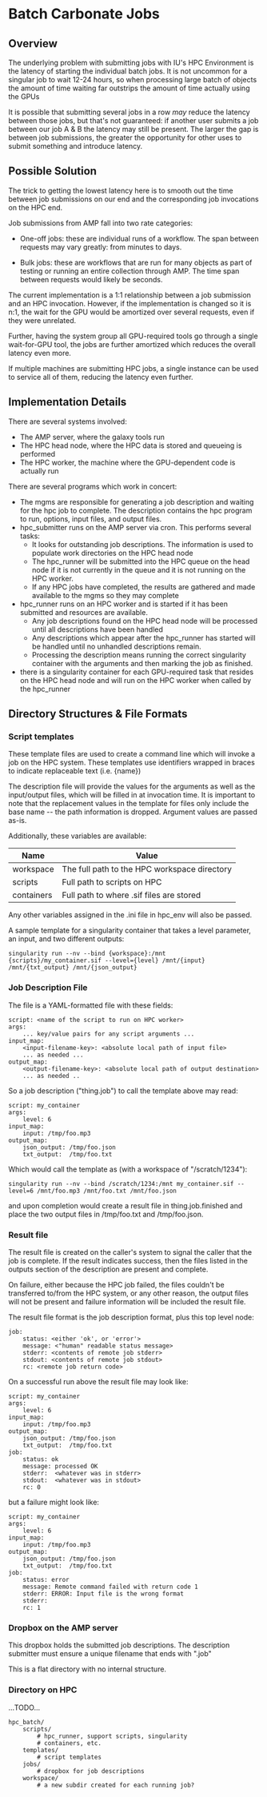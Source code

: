 # Batch Carbonate Jobs

## Overview
The underlying problem with submitting jobs with IU's HPC
Environment is the latency of starting the individual batch jobs.
It is not uncommon for a singular job to wait 12-24 hours, so
when processing large batch of objects the amount of time waiting
far outstrips the amount of time actually using the GPUs

It is possible that submitting several jobs in a row _may_ reduce 
the latency between those jobs, but that's not guaranteed:  if
another user submits a job between our job A & B the latency may 
still be present.  The larger the gap is between job submissions,
the greater the opportunity for other uses to submit something and
introduce latency.

## Possible Solution
The trick to getting the lowest latency here is to smooth out the
time between job submissions on our end and the corresponding job
invocations on the HPC end.

Job submissions from AMP fall into two rate categories:
* One-off jobs:  these are individual runs of a workflow.  The 
span between requests may vary greatly:  from minutes to days.

* Bulk jobs:  these are workflows that are run for many objects as 
part of testing or running an entire collection through AMP.  The
time span between requests would likely be seconds.

The current implementation is a 1:1 relationship between a job 
submission and an HPC invocation.  However, if the implementation 
is changed so it is n:1, the wait for the GPU would be amortized
over several requests, even if they were unrelated.

Further, having the system group all GPU-required tools go through
a single wait-for-GPU tool, the jobs are further amortized which
reduces the overall latency even more.

If multiple machines are submitting HPC jobs, a single instance can
be used to service all of them, reducing the latency even further.

## Implementation Details

There are several systems involved:
* The AMP server, where the galaxy tools run
* The HPC head node, where the HPC data is stored and queueing is 
performed
* The HPC worker, the machine where the GPU-dependent code is 
actually run

There are several programs which work in concert:
* The mgms are responsible for generating a job description and 
waiting for the hpc job to complete.  The description contains the
hpc program to run, options, input files, and output files.
* hpc_submitter runs on the AMP server via cron.  This performs 
several tasks:
    * It looks for outstanding job descriptions.  The information 
    is used to populate work directories on the HPC head node 
    * The hpc_runner will be submitted into the HPC queue on the 
    head node if it is not currently in the queue and it is not 
    running on the HPC worker.
    * If any HPC jobs have completed, the results are gathered and
    made available to the mgms so they may complete
* hpc_runner runs on an HPC worker and is started if it has been 
submitted and resources are available.
    * Any job descriptions found on the HPC head node will be 
    processed until all descriptions have been handled
    * Any descriptions which appear after the hpc_runner has 
    started will be handled until no unhandled descriptions
    remain.
    * Processing the description means running the correct
    singularity container with the arguments and then marking
    the job as finished.
* there is a singularity container for each GPU-required task that 
resides on the HPC head node and will run on the HPC worker when 
called by the hpc_runner


## Directory Structures & File Formats

### Script templates
These template files are used to create a command line which will
invoke a job on the HPC system.  These templates use identifiers
wrapped in braces to indicate replaceable text (i.e. {name})

The description file will provide the values for the arguments as 
well as the input/output files, which will be filled in at 
invocation time.   It is important to note that the replacement
values in the template for files only include the base name -- the
path information is dropped.  Argument values are passed as-is.

Additionally, these variables are available:

|Name|Value|
|----|-----|
|workspace|The full path to the HPC workspace directory|
|scripts|Full path to scripts on HPC|
|containers|Full path to where .sif files are stored|

Any other variables assigned in the .ini file in hpc_env will also be passed.



A sample template for a singularity container that takes a level 
parameter, an input, and two different outputs:

````
singularity run --nv --bind {workspace}:/mnt {scripts}/my_container.sif --level={level} /mnt/{input} /mnt/{txt_output} /mnt/{json_output}
````



### Job Description File
The file is a YAML-formatted file with these fields:
````
script: <name of the script to run on HPC worker>
args:
    ... key/value pairs for any script arguments ...
input_map:
    <input-filename-key>: <absolute local path of input file>
    ... as needed ...
output_map:
    <output-filename-key>: <absolute local path of output destination>
    ... as needed ..
````

So a job description ("thing.job") to call the template above may read:

````
script: my_container
args:
    level: 6
input_map:
    input: /tmp/foo.mp3
output_map:
    json_output: /tmp/foo.json
    txt_output:  /tmp/foo.txt    
````

Which would call the template as (with a workspace of 
"/scratch/1234"):

````
singularity run --nv --bind /scratch/1234:/mnt my_container.sif --level=6 /mnt/foo.mp3 /mnt/foo.txt /mnt/foo.json
````

and upon completion would create a result file in 
thing.job.finished and place the two output files in
/tmp/foo.txt and /tmp/foo.json.


### Result file
The result file is created on the caller's system to signal the 
caller that the job is complete.  If the result indicates success, 
then the files listed in the outputs section of the description are 
present and complete.

On failure, either because the HPC job failed, the files couldn't
be transferred to/from the HPC system, or any other reason, the 
output files will not be present and failure information will be
included the result file.

The result file format is the job description format, plus this top
level node:
````
job:
    status: <either 'ok', or 'error'>
    message: <"human" readable status message>
    stderr: <contents of remote job stderr>
    stdout: <contents of remote job stdout>
    rc: <remote job return code>
````

On a successful run above the result file may look like:
````
script: my_container
args:
    level: 6
input_map:
    input: /tmp/foo.mp3
output_map:
    json_output: /tmp/foo.json
    txt_output:  /tmp/foo.txt   
job:
    status: ok
    message: processed OK
    stderr:  <whatever was in stderr>
    stdout:  <whatever was in stdout>
    rc: 0
````

but a failure might look like:

````
script: my_container
args:
    level: 6
input_map:
    input: /tmp/foo.mp3
output_map:
    json_output: /tmp/foo.json
    txt_output:  /tmp/foo.txt   
job:
    status: error
    message: Remote command failed with return code 1
    stderr: ERROR: Input file is the wrong format
    stderr: 
    rc: 1
````


### Dropbox on the AMP server
This dropbox holds the submitted job descriptions.  The description 
submitter must ensure a unique filename that ends with ".job"

This is a flat directory with no internal structure.  

### Directory on HPC 
...TODO...
````
hpc_batch/
    scripts/
        # hpc_runner, support scripts, singularity
        # containers, etc.
    templates/
        # script templates
    jobs/
        # dropbox for job descriptions
    workspace/
        # a new subdir created for each running job?
````
